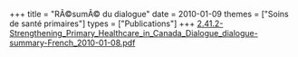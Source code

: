 +++
title = "RÃ©sumÃ© du dialogue"
date = 2010-01-09
themes = ["Soins de santé primaires"]
types = ["Publications"]
+++
[2.41.2-Strengthening_Primary_Healthcare_in_Canada_Dialogue_dialogue-summary-French_2010-01-08.pdf](/files/2.41.2-Strengthening_Primary_Healthcare_in_Canada_Dialogue_dialogue-summary-French_2010-01-08.pdf)

